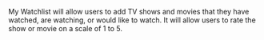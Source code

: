 My Watchlist will allow users to add TV shows and movies that they have watched, are watching, or would like to watch. It will allow users to rate the show or movie on a scale of 1 to 5.
